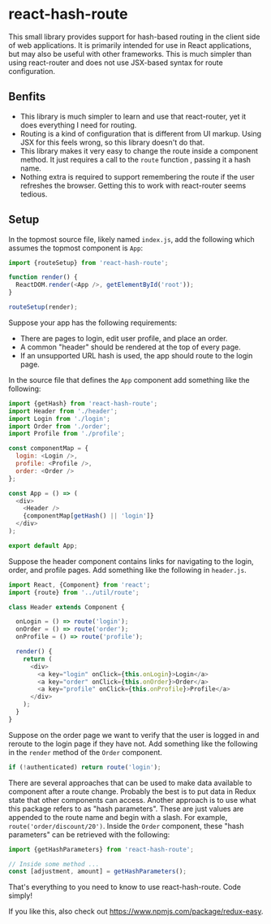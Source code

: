 # react-hash-route

This small library provides support for hash-based routing
in the client side of web applications.
It is primarily intended for use in React applications,
but may also be useful with other frameworks.
This is much simpler than using react-router and
does not use JSX-based syntax for route configuration.

## Benfits

* This library is much simpler to learn and use that react-router,
  yet it does everything I need for routing.
* Routing is a kind of configuration that is different from UI markup.
  Using JSX for this feels wrong, so this library doesn't do that.
* This library makes it very easy to change the route inside a component method.
  It just requires a call to the `route` function , passing it a hash name.
* Nothing extra is required to support remembering the route
  if the user refreshes the browser.
  Getting this to work with react-router seems tedious.

## Setup

In the topmost source file, likely named `index.js`,
add the following which assumes the topmost component is `App`:

```js
import {routeSetup} from 'react-hash-route';

function render() {
  ReactDOM.render(<App />, getElementById('root'));
}

routeSetup(render);
```

Suppose your app has the following requirements:
* There are pages to login, edit user profile, and place an order.
* A common "header" should be rendered at the top of every page.
* If an unsupported URL hash is used, the app should route to the login page.

In the source file that defines the `App` component
add something like the following:

```js
import {getHash} from 'react-hash-route';
import Header from './header';
import Login from './login';
import Order from './order';
import Profile from './profile';

const componentMap = {
  login: <Login />,
  profile: <Profile />,
  order: <Order />
};

const App = () => (
  <div>
    <Header />
    {componentMap[getHash() || 'login']}
  </div>
);

export default App;
```

Suppose the header component contains links for
navigating to the login, order, and profile pages.
Add something like the following in `header.js`.

```js
import React, {Component} from 'react';
import {route} from '../util/route';

class Header extends Component {

  onLogin = () => route('login');
  onOrder = () => route('order');
  onProfile = () => route('profile');

  render() {
    return (
      <div>
        <a key="login" onClick={this.onLogin}>Login</a>
        <a key="order" onClick={this.onOrder}>Order</a>
        <a key="profile" onClick={this.onProfile}>Profile</a>
      </div>
    );
  }
}
```

Suppose on the order page
we want to verify that the user is logged in
and reroute to the login page if they have not.
Add something like the following in the
`render` method of the `Order` component.

```js
if (!authenticated) return route('login');
```

There are several approaches that can be used to
make data available to component after a route change.
Probably the best is to put data in Redux state
that other components can access.
Another approach is to use what this package refers to as "hash parameters".
These are just values are appended to the route name and begin with a slash.
For example, `route('order/discount/20')`.
Inside the `Order` component, these "hash parameters"
can be retrieved with the following:

```js
import {getHashParameters} from 'react-hash-route';

// Inside some method ...
const [adjustment, amount] = getHashParameters();
```

That's everything to you need to know to use react-hash-route.
Code simply!

If you like this, also check out
https://www.npmjs.com/package/redux-easy.

